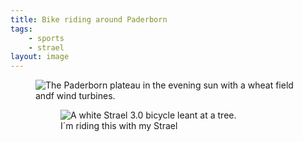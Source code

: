 ```yaml
---
title: Bike riding around Paderborn
tags:
    - sports
    - strael
layout: image
---
```

<figure class="bleed">
<img src="/img/strael/IMG_3843.jpg" alt="The Paderborn plateau in the evening sun with a wheat field andf wind turbines.">
<figure class="w-1/2 rg:w-1/3"><img src="/img/strael/IMG_3844.jpg" alt="A white Strael 3.0 bicycle leant at a tree.">
<figcaption>I´m riding this with my Strael</figcaption></figure>
</figure>
